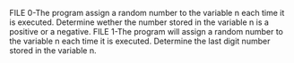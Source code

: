 FILE 0-The program assign a random number to the variable n each time it is executed. Determine wether the number stored in the variable n is a positive or a negative.
FILE 1-The program will assign a random number to the variable n each time it is executed. Determine the last digit number stored in the variable n.
